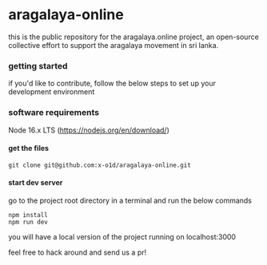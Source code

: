 # aragalaya-online

this is the public repository for the aragalaya.online project, an open-source collective effort to support the aragalaya movement in sri lanka.

### getting started

if you'd like to contribute, follow the below steps to set up your development environment

### software requirements

Node 16.x LTS (https://nodejs.org/en/download/)

#### get the files

```
git clone git@github.com:x-o1d/aragalaya-online.git
```

#### start dev server

go to the project root directory in a terminal and run the below commands

```
npm install
npm run dev
```

you will have a local version of the project running on localhost:3000

feel free to hack around and send us a pr!


